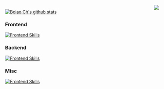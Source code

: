 <a href="http://ultravioletbat.deviantart.com/art/Yay-Evil-111710573">
  <img src="https://raw.githubusercontent.com/hlissner/doom-emacs/screenshots/cacochan.png" align="right" />
</a>

[![Boiao Ch's github stats](https://github-readme-stats.vercel.app/api?username=liaobinbin&include_all_commits=true&show_icons=true&hide_title=true&hide_border=true)](https://github.com/liaobinbin)

### Frontend

[![Frontend Skills](https://skillicons.dev/icons?i=ts,js,html,css,wasm,react,vue,webpack,vite,rollupjs,sass,redux,pug,nodejs,svelte,svg,tailwind,threejs,babel,bootstrap,express,flutter,gulp,jest,jquery,materialui,styledcomponents)](https://liaobinbin.com)

### Backend

[![Frontend Skills](https://skillicons.dev/icons?i=c,cpp,java,php,lua,androidstudio)](https://liaobinbin.com)

### Misc

[![Frontend Skills](https://skillicons.dev/icons?i=linux,bsd,vim,emacs,nginx,redis,mysql,mongodb,vscode,atom,idea,bash,cloudflare,cmake,codepen,discord,docker,electron,figma,git,github,gitlab,gradle,graphql,heroku,instagram,jenkins,kubernetes,linkedin,md,maven,openstack,postman,regex,stackoverflow,sentry,wordpress,xd,twitter)](https://liaobinbin.com)
